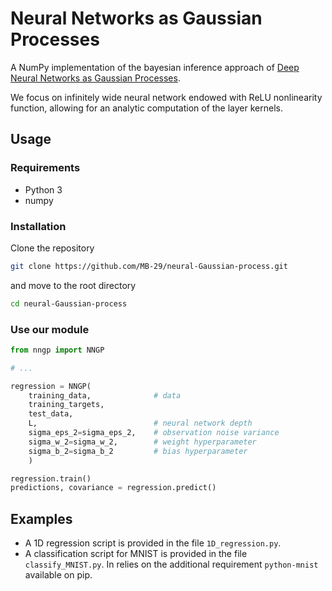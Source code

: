 # Neural Networks as Gaussian Processes


A NumPy implementation of the bayesian inference approach of [Deep Neural Networks as Gaussian Processes](https://arxiv.org/abs/1711.00165).

We focus on infinitely wide neural network endowed with ReLU nonlinearity function, allowing for an analytic computation of the layer kernels. 

## Usage

### Requirements
* Python 3
* numpy

### Installation

Clone the repository
```bash
git clone https://github.com/MB-29/neural-Gaussian-process.git
```
and move to the root directory

```bash
cd neural-Gaussian-process
```

### Use our module


```python
from nngp import NNGP

# ... 

regression = NNGP(
    training_data,              # data
    training_targets,
    test_data,
    L,                          # neural network depth
    sigma_eps_2=sigma_eps_2,    # observation noise variance
    sigma_w_2=sigma_w_2,        # weight hyperparameter
    sigma_b_2=sigma_b_2         # bias hyperparameter
    )

regression.train()
predictions, covariance = regression.predict()

```

## Examples
* A 1D regression script is provided in the file `1D_regression.py`.
* A classification script for MNIST is provided in the file `classify_MNIST.py`. In relies on the additional requirement `python-mnist` available on pip.



